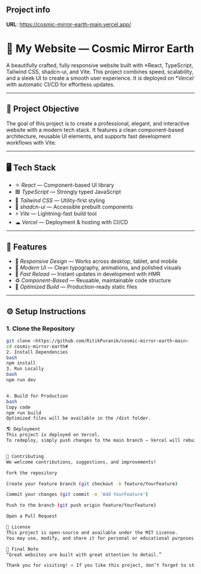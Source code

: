 

## Project info

**URL**: https://cosmic-mirror-earth-main.vercel.app/

# 🌸 My Website — Cosmic Mirror Earth

A beautifully crafted, fully responsive website built with *React, TypeScript, Tailwind CSS, shadcn-ui, and Vite. This project combines speed, scalability, and a sleek UI to create a smooth user experience. It is deployed on **Vercel* with automatic CI/CD for effortless updates.

---

## 🎯 Project Objective

The goal of this project is to create a professional, elegant, and interactive website with a modern tech stack. It features a clean component-based architecture, reusable UI elements, and supports fast development workflows with Vite.

---


## 🖥 Tech Stack

- ⚛ *React* — Component-based UI library  
- 🟦 *TypeScript* — Strongly typed JavaScript  
- 🎨 *Tailwind CSS* — Utility-first styling  
- 🧩 *shadcn-ui* — Accessible prebuilt components  
- ⚡ *Vite* — Lightning-fast build tool  
- ☁ *Vercel* — Deployment & hosting with CI/CD  

---

## 🌟 Features

- 🌙 *Responsive Design* — Works across desktop, tablet, and mobile  
- 🎨 *Modern UI* — Clean typography, animations, and polished visuals  
- 🔄 *Fast Reload* — Instant updates in development with HMR  
- ♻ *Component-Based* — Reusable, maintainable code structure  
- 🚀 *Optimized Build* — Production-ready static files  


---

## ⚙ Setup Instructions

### 1. Clone the Repository

```bash
git clone <https://github.com/RitikPuranik/cosmic-mirror-earth-main>
cd cosmic-mirror-earth#
2. Install Dependencies
bash
npm install
3. Run Locally
bash
npm run dev


4. Build for Production
bash
Copy code
npm run build
Optimized files will be available in the /dist folder.

🌎 Deployment
This project is deployed on Vercel.
To redeploy, simply push changes to the main branch — Vercel will rebuild and redeploy automatically.


🤝 Contributing
We welcome contributions, suggestions, and improvements!

Fork the repository

Create your feature branch (git checkout -b feature/YourFeature)

Commit your changes (git commit -m 'Add YourFeature')

Push to the branch (git push origin feature/YourFeature)

Open a Pull Request

📝 License
This project is open-source and available under the MIT License.
You may use, modify, and share it for personal or educational purposes.

💬 Final Note
“Great websites are built with great attention to detail.”

Thank you for visiting! ⭐ If you like this project, don’t forget to star the repo!
